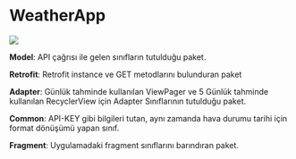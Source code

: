 # WeatherApp

![](https://media.giphy.com/media/Ige1JmuZg16GZGow68/giphy.gif) 


**Model**: API çağrısı ile gelen sınıfların tutulduğu paket.

**Retrofit**: Retrofit instance ve GET metodlarını bulunduran paket

**Adapter**: Günlük tahminde kullanılan ViewPager ve 5 Günlük tahminde kullanılan RecyclerView için Adapter Sınıflarının tutulduğu paket.

**Common**: API-KEY gibi bilgileri tutan, aynı zamanda hava durumu tarihi için format dönüşümü yapan sınıf.

**Fragment**: Uygulamadaki fragment sınıflarını barındıran paket.


